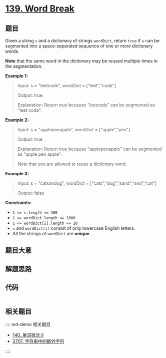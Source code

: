 # [139. Word Break](https://leetcode.com/problems/word-break)

## 题目

Given a string `s` and a dictionary of strings `wordDict`, return `true` if
`s` can be segmented into a space-separated sequence of one or more dictionary
words.

**Note** that the same word in the dictionary may be reused multiple times in
the segmentation.



**Example 1:**

> Input: s = "leetcode", wordDict = ["leet","code"]
> 
> Output: true
> 
> Explanation: Return true because "leetcode" can be segmented as "leet code".

**Example 2:**

> Input: s = "applepenapple", wordDict = ["apple","pen"]
> 
> Output: true
> 
> Explanation: Return true because "applepenapple" can be segmented as "apple pen apple".
> 
> Note that you are allowed to reuse a dictionary word.

**Example 3:**

> Input: s = "catsandog", wordDict = ["cats","dog","sand","and","cat"]
> 
> Output: false

**Constraints:**

  * `1 <= s.length <= 300`
  * `1 <= wordDict.length <= 1000`
  * `1 <= wordDict[i].length <= 20`
  * `s` and `wordDict[i]` consist of only lowercase English letters.
  * All the strings of `wordDict` are **unique**.


## 题目大意

## 解题思路

## 代码

```javascript

```

## 相关题目

:::: md-demo 相关题目
- [140. 单词拆分 II](https://leetcode.com/problems/word-break-ii)
- [2707. 字符串中的额外字符](https://leetcode.com/problems/extra-characters-in-a-string)

::::
